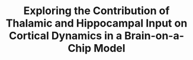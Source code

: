 ---
title: "Exploring the Contribution of Thalamic and Hippocampal Input on Cortical Dynamics in a Brain-on-a-Chip Model"
description: "The huge connectivity of the brain and the cellular diversity, which characterize the neuronal populations in the different anatomical districts, are considered two of the main sources originating the complex patterns of electrophysiological activity. Despite the advancements in neurotechnologies, which allowed investigating the brain complexity with a high level of precision, the use of simplified in vitro brain-on-a-chip models results to be a widespread alternative. In the present work, we used an in vitro brain-regions-on-a-chip model to explore the role of thalamic and hippocampal neurons in modulating the dynamics of cortical ensembles. We recorded the emerging electrophysiological activity by means of Micro-Electrode Arrays (MEAs) paired with ad hoc polymeric structures in order to recreate interconnected heterogeneous networks. We demonstrated that two specific neuronal inputs (thalamic and hippocampal) modulated cortical dynamics differently. The observed variation in the cortical activity was sustained by a specific reorganization of the functional inhibitory connections with respect to the cortical homogeneous controls. In perspective, the possibility to design in vitro specific interconnected brain-regions-on-a-chip and to record their electrophysiological activity could be an alternative approach to investigate neurodegenerative pathologies affecting the connectivity among different neuronal populations. For more information <a href='10.1109/TMRB.2021.3072234'>here</a>."
picture: slide_paper_2.jpg

label_default:  
label_primary: "phd"
label_success: "paper"
label_info: 
label_warning: 
label_danger: 
---